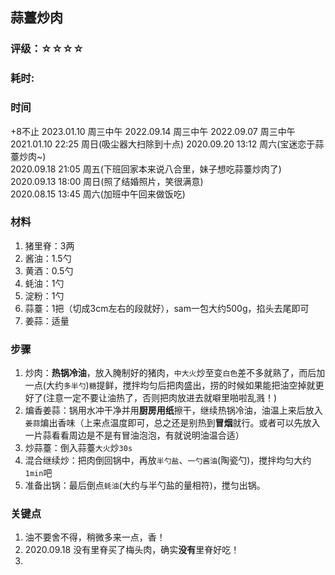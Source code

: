 ## 蒜薹炒肉

### 评级：☆☆☆☆

### 耗时: 

### 时间
+8不止
2023.01.10 周三中午
2022.09.14 周三中午
2022.09.07 周三中午
2021.01.10 22:25 周日(吸尘器大扫除到十点)
2020.09.20 13:12 周六(宝迷恋于蒜薹炒肉~)  
2020.09.18 21:05 周五(下班回家本来说八合里，妹子想吃蒜薹炒肉了)  
2020.09.13 18:00 周日(照了结婚照片，笑很满意)  
2020.08.15 13:45 周六(加班中午回来做饭吃)

### 材料
1. 猪里脊：3两
2. 酱油：1.5勺
3. 黄酒：0.5勺
4. 蚝油：1勺
5. 淀粉：1勺
6. 蒜薹：1把（切成3cm左右的段就好），sam一包大约500g，掐头去尾即可
7. 姜蒜：适量

### 步骤
1. 炒肉：**热锅冷油**，放入腌制好的猪肉，`中大火`炒至变`白色`差不多就熟了，而后加一点(大约`多半勺`)`糖`提鲜，搅拌均匀后把肉盛出，捞的时候如果能把油空掉就更好了(注意一定不要让油热了，否则把肉放进去就噼里啪啦乱溅！)
2. 煸香姜蒜：锅用水冲干净并用**厨房用纸**擦干，继续热锅冷油，油温上来后放入`姜蒜`煸出香味（上来点温度即可，总之还是别热到**冒烟**就行。或者可以先放入一片蒜看看周边是不是有冒油泡泡，有就说明油温合适）
3. 炒蒜薹：倒入蒜薹`大火`炒`30s`
4. 混合继续炒：把肉倒回锅中，再放`半勺盐`、`一勺酱油`(陶瓷勺)，搅拌均匀大约`1min`吧
5. 准备出锅：最后倒点`蚝油`(大约与半勺盐的量相符)，搅匀出锅。

### 关键点
1. 油不要舍不得，稍微多来一点，香！
2. 2020.09.18 没有里脊买了梅头肉，确实**没有**里脊好吃！
3. 